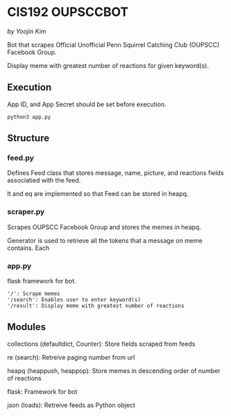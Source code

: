 # CIS192 OUPSCCBOT

_by Yoojin Kim_

Bot that scrapes Official Unofficial Penn Squirrel Catching Club (OUPSCC) Facebook Group.

Display meme with greatest number of reactions for given keyword(s).

## Execution

App ID, and App Secret should be set before execution.

```
python3 app.py
```

## Structure

### feed.py

Defines Feed class that stores message, name, picture, and reactions fields associatied with the feed.

lt and eq are implemented so that Feed can be stored in heapq.


### scraper.py

Scrapes OUPSCC Facebook Group and stores the memes in heapq.

Generator is used to retrieve all the tokens that a message on meme contains.
Each

### app.py

flask framework for bot.

```
'/': Scrape memes
'/search': Enables user to enter keyword(s)
'/result': Display meme with greatest number of reactions
```

## Modules

collections (defaultdict, Counter): Store fields scraped from feeds

re (search): Retreive paging number from url

heapq (heappush, heappop): Store memes in descending order of number of reactions

flask: Framework for bot

json (loads): Retreive feeds as Python object